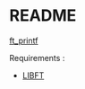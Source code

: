 # README #

[ft_printf](https://mega.nz/#!VxAWmZSa!mD6758M1O06xHDIL-loe0mCVd6_R179JIar4kGiVA68)

Requirements :  
- [LIBFT](https://bitbucket.org/Tbouder/libft)
